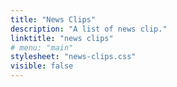 ```yaml
---
title: "News Clips"
description: "A list of news clip."
linktitle: "news clips"
# menu: "main"
stylesheet: "news-clips.css"
visible: false
---
```

